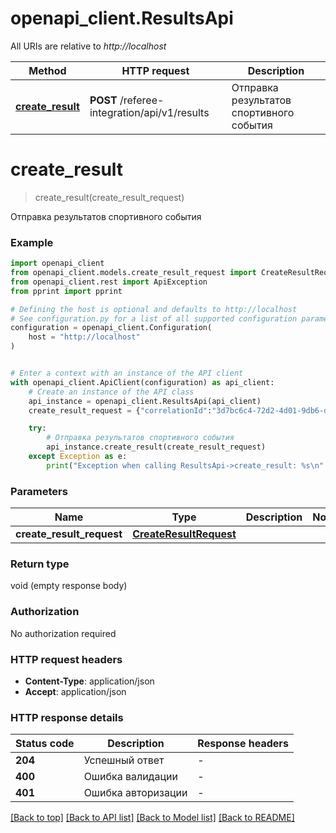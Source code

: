 # openapi_client.ResultsApi

All URIs are relative to *http://localhost*

Method | HTTP request | Description
------------- | ------------- | -------------
[**create_result**](ResultsApi.md#create_result) | **POST** /referee-integration/api/v1/results | Отправка результатов спортивного события


# **create_result**
> create_result(create_result_request)

Отправка результатов спортивного события

### Example


```python
import openapi_client
from openapi_client.models.create_result_request import CreateResultRequest
from openapi_client.rest import ApiException
from pprint import pprint

# Defining the host is optional and defaults to http://localhost
# See configuration.py for a list of all supported configuration parameters.
configuration = openapi_client.Configuration(
    host = "http://localhost"
)


# Enter a context with an instance of the API client
with openapi_client.ApiClient(configuration) as api_client:
    # Create an instance of the API class
    api_instance = openapi_client.ResultsApi(api_client)
    create_result_request = {"correlationId":"3d7bc6c4-72d2-4d01-9db6-d2d4910b2fb7","disciplineId":"507f1f77bcf86cd799439014","results":[{"athleteId":1,"result":10000}]} # CreateResultRequest | 

    try:
        # Отправка результатов спортивного события
        api_instance.create_result(create_result_request)
    except Exception as e:
        print("Exception when calling ResultsApi->create_result: %s\n" % e)
```



### Parameters


Name | Type | Description  | Notes
------------- | ------------- | ------------- | -------------
 **create_result_request** | [**CreateResultRequest**](CreateResultRequest.md)|  | 

### Return type

void (empty response body)

### Authorization

No authorization required

### HTTP request headers

 - **Content-Type**: application/json
 - **Accept**: application/json

### HTTP response details

| Status code | Description | Response headers |
|-------------|-------------|------------------|
**204** | Успешный ответ |  -  |
**400** | Ошибка валидации |  -  |
**401** | Ошибка авторизации |  -  |

[[Back to top]](#) [[Back to API list]](../README.md#documentation-for-api-endpoints) [[Back to Model list]](../README.md#documentation-for-models) [[Back to README]](../README.md)

